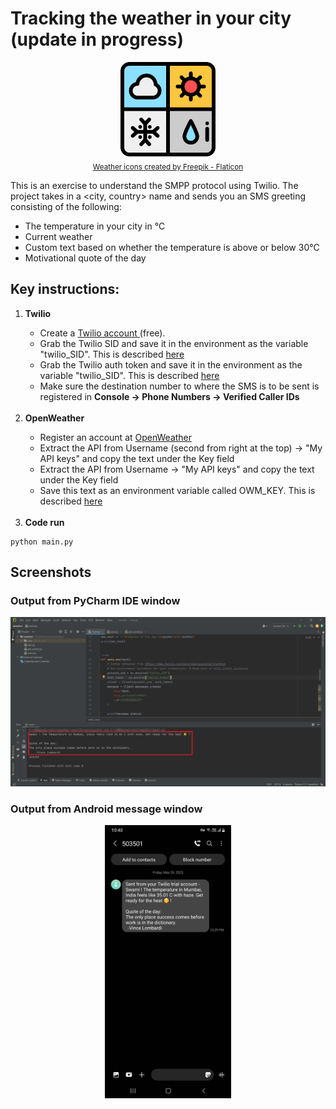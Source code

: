 # Tracking the weather in your city (update in progress)
<p align='center'>
  <img src = "https://github.com/SwamiKannan/Revisiting-Python/blob/main/Weather_tracking/cover.png" width=30%><br>
  <sub><a href="https://www.flaticon.com/free-icons/weather" title="weather icons">Weather icons created by Freepik - Flaticon</a></sub>
  </p>

This is an exercise to understand the SMPP protocol using Twilio. The project takes in a <city, country> name and sends you an SMS greeting consisting of the following:
<ul>
  <li> The temperature in your city in ℃ </li>
  <li> Current weather </li>
  <li> Custom text based on whether the temperature is above or below 30℃ </li>
  <li> Motivational quote of the day </li>
  </ul>

## Key instructions:
<ol>
  <li> <b>Twilio</b> </li>
  <ul>
    <li> Create a <a href="https://www.twilio.com/en-us">Twilio account </a> (free).</li>
    <li> Grab the Twilio SID and save it in the environment as the variable "twilio_SID". This is described <a href="https://www.twilio.com/blog/environment-variables-python">here</a></li>
    <li> Grab the Twilio auth token and save it in the environment as the variable "twilio_SID". This is described <a href="https://www.twilio.com/blog/environment-variables-python">here</a></li>
    <li> Make sure the destination number to where the SMS is to be sent is registered in <b>Console -> Phone Numbers -> Verified Caller IDs </b><br></li>
  </ul>
  <br>
  <li><b>OpenWeather</b> </li>
  <ul>
    <li> Register an account at <a href="https://home.openweathermap.org/users/sign_up">OpenWeather</a></li>
    <li> Extract the API from Username (second from right at the top) -> "My API keys" and copy the text under the Key field</li>
    <li> Extract the API from Username -> "My API keys" and copy the text under the Key field</li>
    <li> Save this text as an environment variable called OWM_KEY. This is described <a href="https://www.twilio.com/blog/environment-variables-python">here</a></li>
  </ul><br>
  <li><b>Code run</b></li>
  </ul>
  </ol>
  
    python main.py

## Screenshots
### Output from PyCharm IDE window
<p align='center'>
  <img src="https://github.com/SwamiKannan/Revisiting-Python/blob/main/Weather%20tracking/screenshots/PC.png">
 </p>
 
### Output from Android message window
<p align='center'>
  <img src="https://github.com/SwamiKannan/Revisiting-Python/blob/main/Weather%20tracking/screenshots/mobile.jpg" width=40%>
  
